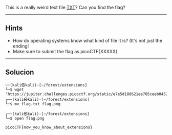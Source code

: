 This is a really weird text file [TXT](https://jupiter.challenges.picoctf.org/static/e7e5d188621ee705ceeb0452525412ef/flag.txt)? Can you find the flag?
_________
## Hints
* How do operating systems know what kind of file it is? (It's not just the ending!
* Make sure to submit the flag as picoCTF{XXXXX}
_________
## Solucion

```
──(kali㉿kali)-[~/forest/extensions]
└─$ wget 'https://jupiter.challenges.picoctf.org/static/e7e5d188621ee705ceeb0452525412ef/flag.txt'                                
┌──(kali㉿kali)-[~/forest/extensions]
└─$ mv flag.txt flag.png

┌──(kali㉿kali)-[~/forest/extensions]
└─$ open flag.png 

picoCTF{now_you_know_about_extensions}
```
